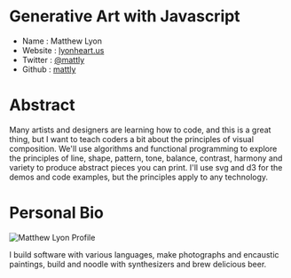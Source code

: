 # Generative Art with Javascript

* Name          : Matthew Lyon
* Website       : [lyonheart.us](http://lyonheart.us)
* Twitter       : [@mattly](https://twitter.com/mattly)
* Github        : [mattly](https://github.com/mattly)

# Abstract

Many artists and designers are learning how to code, and this is a great
thing, but I want to teach coders a bit about the principles of visual
composition.  We'll use algorithms and functional programming to explore the
principles of line, shape, pattern, tone, balance, contrast, harmony and
variety to produce abstract pieces you can print.  I'll use svg and d3 for
the demos and code examples, but the principles apply to any technology.

# Personal Bio

![Matthew Lyon Profile](https://avatars2.githubusercontent.com/u/891?s=460)

I build software with various languages, make photographs and encaustic
paintings, build and noodle with synthesizers and brew delicious beer.
